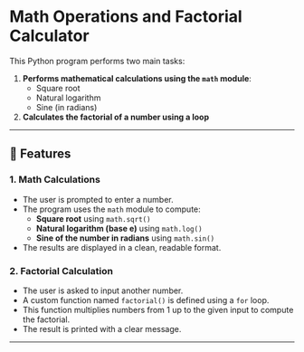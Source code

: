 # Math Operations and Factorial Calculator

This Python program performs two main tasks:
1. **Performs mathematical calculations using the `math` module**:
    - Square root
    - Natural logarithm
    - Sine (in radians)
2. **Calculates the factorial of a number using a loop**

---

## 📌 Features

### 1. **Math Calculations**

- The user is prompted to enter a number.
- The program uses the `math` module to compute:
  - **Square root** using `math.sqrt()`
  - **Natural logarithm (base e)** using `math.log()`
  - **Sine of the number in radians** using `math.sin()`
- The results are displayed in a clean, readable format.

### 2. **Factorial Calculation**

- The user is asked to input another number.
- A custom function named `factorial()` is defined using a `for` loop.
- This function multiplies numbers from 1 up to the given input to compute the factorial.
- The result is printed with a clear message.

---

